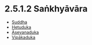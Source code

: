

# 2.5.1.2 Saṅkhyāvāra

* [Suddha](2.5.1.2/Suddha.md)
* [Hetuduka](2.5.1.2/Hetuduka.md)
* [Āsevanaduka](2.5.1.2/Asevanaduka.md)
* [Vipākaduka](2.5.1.2/Vipakaduka.md)



